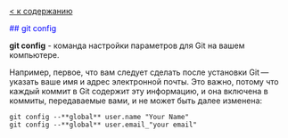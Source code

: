 [ < к содержанию](./readme.md)

<span style="color:blue"> ## git config


**git config** - команда настройки параметров для Git на вашем компьютере.


Например, первое, что вам следует сделать после установки Git — указать ваше имя и адрес электронной почты. Это важно, потому что каждый коммит в Git содержит эту информацию, и она включена в коммиты, передаваемые вами, и не может быть далее изменена:


```bash=
git config --**global** user.name "Your Name"
git config --**global** user.email_"your email"
```
